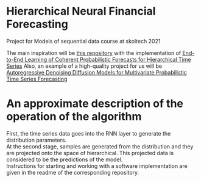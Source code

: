 # Hierarchical Neural Financial Forecasting
Project for Models of sequential data course at skoltech 2021

The main inspiration will be [this repository](https://github.com/KotikNikita/gluonts-hierarchical-ICML-2021) with the implementation of [End-to-End Learning of Coherent Probabilistic Forecasts for Hierarchical Time Series](http://proceedings.mlr.press/v139/rangapuram21a/rangapuram21a.pdf)
Also, an example of a high-quality project for us will be [Autoregressive Denoising Diffusion Models for Multivariate Probabilistic Time Series Forecasting](https://github.com/zalandoresearch/pytorch-ts)


# An approximate description of the operation of the algorithm
First, the time series data goes into the RNN layer to generate the distribution parameters.  
At the second stage, samples are generated from the distribution and they are projected onto the space of hierarchical.  This projected data is considered to be the predictions of the model.   
Instructions for starting and working with a software implementation are given in the readme of the corresponding repository.
